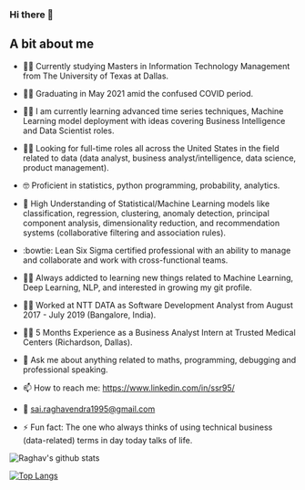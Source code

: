 ### Hi there 👋

## A bit about me 

- :student: Currently studying Masters in Information Technology Management from The University of Texas at Dallas.

- :man_student: Graduating in May 2021 amid the confused COVID period.

- :man_scientist: I am currently learning advanced time series techniques, Machine Learning model deployment with ideas covering Business Intelligence and Data Scientist roles.

- :man_technologist: Looking for full-time roles all across the United States in the field related to data (data analyst, business analyst/intelligence, data science, product management).

- :nerd_face: Proficient in statistics, python programming, probability, analytics.

- :slot_machine: High Understanding of Statistical/Machine Learning models like classification, regression, clustering, anomaly detection, principal component analysis, dimensionality reduction, and recommendation systems (collaborative filtering and association rules).

- :bowtie: Lean Six Sigma certified professional with an ability to manage and collaborate and work with cross-functional teams.

- :running_man: Always addicted to learning new things related to Machine Learning, Deep Learning, NLP, and interested in growing my git profile.

- :man_office_worker: Worked at NTT DATA as Software Development Analyst from August 2017 - July 2019 (Bangalore, India).

- :woman_factory_worker: 5 Months Experience as a Business Analyst Intern at Trusted Medical Centers (Richardson, Dallas).

- 💬 Ask me about anything related to maths, programming, debugging and professional speaking.

- 📫 How to reach me: https://www.linkedin.com/in/ssr95/

- :e-mail: sai.raghavendra1995@gmail.com

- ⚡ Fun fact: The one who always thinks of using technical business (data-related) terms in day today talks of life.


![Raghav's github stats](https://github-readme-stats.vercel.app/api?username=ssr-ds&hide=contribs,prs&theme=dracula)


[![Top Langs](https://github-readme-stats.vercel.app/api/top-langs/?username=ssr-ds&layout=compact)](https://github.com/ssr-ds/github-readme-stats)
